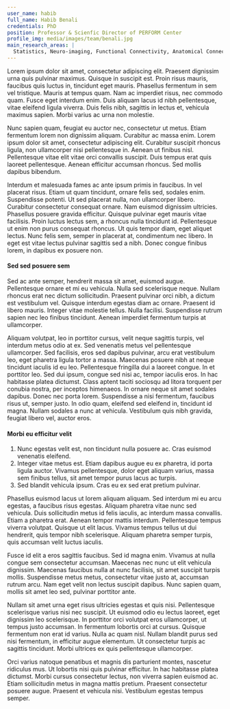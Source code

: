 ```yaml
---
user_name: habib
full_name: Habib Benali
credentials: PhD
position: Professor & Scienfic Director of PERFORM Center
profile_img: media/images/team/benali.jpg
main_research_areas: |
  Statistics, Neuro-imaging, Functional Connectivity, Anatomical Connectivity, ...
---
```


Lorem ipsum dolor sit amet, consectetur adipiscing elit. Praesent dignissim urna quis pulvinar maximus. Quisque in suscipit est. Proin risus mauris, faucibus quis luctus in, tincidunt eget mauris. Phasellus fermentum in sem vel tristique. Mauris at tempus quam. Nam ac imperdiet risus, nec commodo quam. Fusce eget interdum enim. Duis aliquam lacus id nibh pellentesque, vitae eleifend ligula viverra. Duis felis nibh, sagittis in lectus et, vehicula maximus sapien. Morbi varius ac urna non molestie.

Nunc sapien quam, feugiat eu auctor nec, consectetur ut metus. Etiam fermentum lorem non dignissim aliquam. Curabitur ac massa enim. Lorem ipsum dolor sit amet, consectetur adipiscing elit. Curabitur suscipit rhoncus ligula, non ullamcorper nisi pellentesque in. Aenean ut finibus nisl. Pellentesque vitae elit vitae orci convallis suscipit. Duis tempus erat quis laoreet pellentesque. Aenean efficitur accumsan rhoncus. Sed mollis dapibus bibendum.

Interdum et malesuada fames ac ante ipsum primis in faucibus. In vel placerat risus. Etiam ut quam tincidunt, ornare felis sed, sodales enim. Suspendisse potenti. Ut sed placerat nulla, non ullamcorper libero. Curabitur consectetur consequat ornare. Nam euismod dignissim ultricies. Phasellus posuere gravida efficitur. Quisque pulvinar eget mauris vitae facilisis. Proin luctus lectus sem, a rhoncus nulla tincidunt id. Pellentesque ut enim non purus consequat rhoncus. Ut quis tempor diam, eget aliquet lectus. Nunc felis sem, semper in placerat at, condimentum nec libero. In eget est vitae lectus pulvinar sagittis sed a nibh. Donec congue finibus lorem, in dapibus ex posuere non.

#### Sed sed posuere sem

Sed ac ante semper, hendrerit massa sit amet, euismod augue. Pellentesque ornare et mi eu vehicula. Nulla sed scelerisque neque. Nullam rhoncus erat nec dictum sollicitudin. Praesent pulvinar orci nibh, a dictum est vestibulum vel. Quisque interdum egestas diam ac ornare. Praesent id libero mauris. Integer vitae molestie tellus. Nulla facilisi. Suspendisse rutrum sapien nec leo finibus tincidunt. Aenean imperdiet fermentum turpis at ullamcorper.

Aliquam volutpat, leo in porttitor cursus, velit neque sagittis turpis, vel interdum metus odio at ex. Sed venenatis metus vel pellentesque ullamcorper. Sed facilisis, eros sed dapibus pulvinar, arcu erat vestibulum leo, eget pharetra ligula tortor a massa. Maecenas posuere nibh at neque tincidunt iaculis id eu leo. Pellentesque fringilla dui a laoreet congue. In et porttitor leo. Sed dui ipsum, congue sed nisi ac, tempor iaculis eros. In hac habitasse platea dictumst. Class aptent taciti sociosqu ad litora torquent per conubia nostra, per inceptos himenaeos. In ornare neque sit amet sodales dapibus. Donec nec porta lorem. Suspendisse a nisi fermentum, faucibus risus ut, semper justo. In odio quam, eleifend sed eleifend in, tincidunt id magna. Nullam sodales a nunc at vehicula. Vestibulum quis nibh gravida, feugiat libero vel, auctor eros.

#### Morbi eu efficitur velit

1. Nunc egestas velit est, non tincidunt nulla posuere ac. Cras euismod venenatis eleifend.
2. Integer vitae metus est. Etiam dapibus augue eu ex pharetra, id porta ligula auctor. Vivamus pellentesque, dolor eget aliquam varius, massa sem finibus tellus, sit amet tempor purus lacus ac turpis.
3. Sed blandit vehicula ipsum. Cras eu ex sed erat pretium pulvinar.

Phasellus euismod lacus ut lorem aliquam aliquam. Sed interdum mi eu arcu egestas, a faucibus risus egestas. Aliquam pharetra vitae nunc sed vehicula. Duis sollicitudin metus id felis iaculis, ac interdum massa convallis. Etiam a pharetra erat. Aenean tempor mattis interdum. Pellentesque tempus viverra volutpat. Quisque ut elit lacus. Vivamus tempus tellus ut dui hendrerit, quis tempor nibh scelerisque. Aliquam pharetra semper turpis, quis accumsan velit luctus iaculis.

Fusce id elit a eros sagittis faucibus. Sed id magna enim. Vivamus at nulla congue sem consectetur accumsan. Maecenas nec nunc ut elit vehicula dignissim. Maecenas faucibus nulla at nunc facilisis, sit amet suscipit turpis mollis. Suspendisse metus metus, consectetur vitae justo at, accumsan rutrum arcu. Nam eget velit non lectus suscipit dapibus. Nunc sapien quam, mollis sit amet leo sed, pulvinar porttitor ante.

Nullam sit amet urna eget risus ultricies egestas et quis nisi. Pellentesque scelerisque varius nisi nec suscipit. Ut euismod odio eu lectus laoreet, eget dignissim leo scelerisque. In porttitor orci volutpat eros ullamcorper, ut tempus justo accumsan. In fermentum lobortis orci at cursus. Quisque fermentum non erat id varius. Nulla ac quam nisl. Nullam blandit purus sed nisi fermentum, in efficitur augue elementum. Ut consectetur turpis ac sagittis tincidunt. Morbi ultrices ex quis pellentesque ullamcorper.

Orci varius natoque penatibus et magnis dis parturient montes, nascetur ridiculus mus. Ut lobortis nisi quis pulvinar efficitur. In hac habitasse platea dictumst. Morbi cursus consectetur lectus, non viverra sapien euismod ac. Etiam sollicitudin metus in magna mattis pretium. Praesent consectetur posuere augue. Praesent et vehicula nisi. Vestibulum egestas tempus semper.
